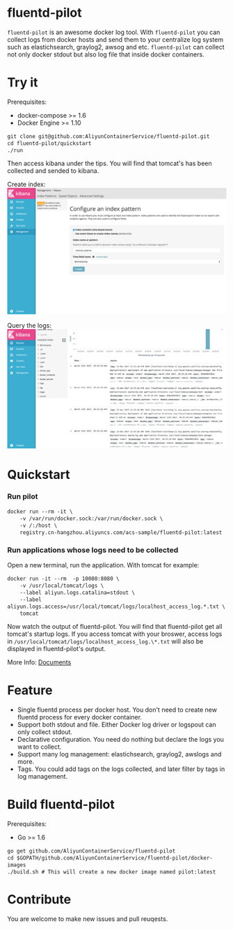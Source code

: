 fluentd-pilot
=============

`fluentd-pilot` is an awesome docker log tool. With `fluentd-pilot` you can collect logs from docker hosts and send them to your centralize log system such as elastichsearch, graylog2, awsog and etc. `fluentd-pilot` can collect not only docker stdout but also log file that inside docker containers.

Try it
======

Prerequisites:

- docker-compose >= 1.6
- Docker Engine >= 1.10

```
git clone git@github.com:AliyunContainerService/fluentd-pilot.git
cd fluentd-pilot/quickstart
./run
```

Then access kibana under the tips. You will find that tomcat's has been collected and sended to kibana.

Create index:
![kibana](quickstart/Kibana.png)

Query the logs:
![kibana](quickstart/Kibana2.png)

Quickstart
==========

### Run pilot

```
docker run --rm -it \
    -v /var/run/docker.sock:/var/run/docker.sock \
    -v /:/host \
    registry.cn-hangzhou.aliyuncs.com/acs-sample/fluentd-pilot:latest
```

### Run applications whose logs need to be collected

Open a new terminal, run the application. With tomcat for example:

```
docker run -it --rm  -p 10080:8080 \
    -v /usr/local/tomcat/logs \
    --label aliyun.logs.catalina=stdout \
    --label aliyun.logs.access=/usr/local/tomcat/logs/localhost_access_log.*.txt \
    tomcat
```

Now watch the output of fluentd-pilot. You will find that fluentd-pilot get all tomcat's startup logs. If you access tomcat with your broswer, access logs in `/usr/local/tomcat/logs/localhost_access_log.\*.txt` will also be displayed in fluentd-pilot's output.

More Info: [Documents](docs/docs.md)

Feature
========

- Single fluentd process per docker host. You don't need to create new fluentd process for every docker container.
- Support both stdout and file. Either Docker log driver or logspout can only collect stdout.
- Declarative configuration. You need do nothing but declare the logs you want to collect.
- Support many log management: elastichsearch, graylog2, awslogs and more.
- Tags. You could add tags on the logs collected, and later filter by tags in log management.

Build fluentd-pilot
===================

Prerequisites:

- Go >= 1.6

```
go get github.com/AliyunContainerService/fluentd-pilot
cd $GOPATH/github.com/AliyunContainerService/fluentd-pilot/docker-images
./build.sh # This will create a new docker image named pilot:latest
```

Contribute
==========

You are welcome to make new issues and pull reuqests.

